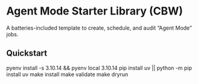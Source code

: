 # Agent Mode Starter Library (CBW)

A batteries-included template to create, schedule, and audit “Agent Mode” jobs.

## Quickstart
pyenv install -s 3.10.14 && pyenv local 3.10.14
pip install uv || python -m pip install uv
make install
make validate
make dryrun
